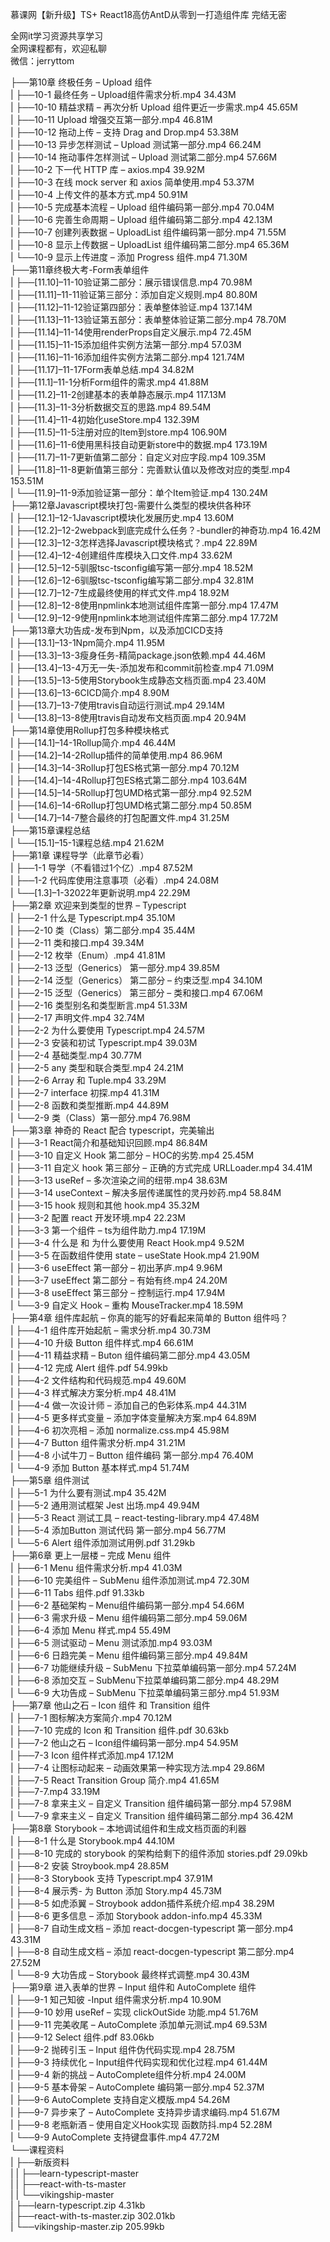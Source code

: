 慕课网【新升级】TS+ React18高仿AntD从零到一打造组件库 完结无密

全网it学习资源共享学习<br>全网课程都有，欢迎私聊<br>微信：jerryttom<br>

├──第10章 终极任务 – Upload 组件<br> | ├──10-1 最终任务 – Upload组件需求分析.mp4 34.43M<br> | ├──10-10 精益求精 – 再次分析 Upload 组件更近一步需求.mp4 45.65M<br> | ├──10-11 Upload 增强交互第一部分.mp4 46.81M<br> | ├──10-12 拖动上传 – 支持 Drag and Drop.mp4 53.38M<br> | ├──10-13 异步怎样测试 – Upload 测试第一部分.mp4 66.24M<br> | ├──10-14 拖动事件怎样测试 – Upload 测试第二部分.mp4 57.66M<br> | ├──10-2 下一代 HTTP 库 – axios.mp4 39.92M<br> | ├──10-3 在线 mock server 和 axios 简单使用.mp4 53.37M<br> | ├──10-4 上传文件的基本方式.mp4 50.91M<br> | ├──10-5 完成基本流程 – Upload 组件编码第一部分.mp4 70.04M<br> | ├──10-6 完善生命周期 – Upload 组件编码第二部分.mp4 42.13M<br> | ├──10-7 创建列表数据 – UploadList 组件编码第一部分.mp4 71.55M<br> | ├──10-8 显示上传数据 – UploadList 组件编码第二部分.mp4 65.36M<br> | └──10-9 显示上传进度 – 添加 Progress 组件.mp4 71.30M<br> ├──第11章终极大考-Form表单组件<br> | ├──[11.10]–11-10验证第二部分：展示错误信息.mp4 70.98M<br> | ├──[11.11]–11-11验证第三部分：添加自定义规则.mp4 80.80M<br> | ├──[11.12]–11-12验证第四部分：表单整体验证.mp4 137.14M<br> | ├──[11.13]–11-13验证第五部分：表单整体验证第二部分.mp4 78.70M<br> | ├──[11.14]–11-14使用renderProps自定义展示.mp4 72.45M<br> | ├──[11.15]–11-15添加组件实例方法第一部分.mp4 57.03M<br> | ├──[11.16]–11-16添加组件实例方法第二部分.mp4 121.74M<br> | ├──[11.17]–11-17Form表单总结.mp4 34.82M<br> | ├──[11.1]–11-1分析Form组件的需求.mp4 41.88M<br> | ├──[11.2]–11-2创建基本的表单静态展示.mp4 117.13M<br> | ├──[11.3]–11-3分析数据交互的思路.mp4 89.54M<br> | ├──[11.4]–11-4初始化useStore.mp4 132.39M<br> | ├──[11.5]–11-5注册对应的Item到store.mp4 106.90M<br> | ├──[11.6]–11-6使用黑科技自动更新store中的数据.mp4 173.19M<br> | ├──[11.7]–11-7更新值第二部分：自定义对应字段.mp4 109.35M<br> | ├──[11.8]–11-8更新值第三部分：完善默认值以及修改对应的类型.mp4 153.51M<br> | └──[11.9]–11-9添加验证第一部分：单个Item验证.mp4 130.24M<br> ├──第12章Javascript模块打包-需要什么类型的模块供各种环<br> | ├──[12.1]–12-1Javascript模块化发展历史.mp4 13.60M<br> | ├──[12.2]–12-2webpack到底完成什么任务？-bundler的神奇功.mp4 16.42M<br> | ├──[12.3]–12-3怎样选择Javascript模块格式？.mp4 22.89M<br> | ├──[12.4]–12-4创建组件库模块入口文件.mp4 33.62M<br> | ├──[12.5]–12-5驯服tsc-tsconfig编写第一部分.mp4 18.52M<br> | ├──[12.6]–12-6驯服tsc-tsconfig编写第二部分.mp4 32.81M<br> | ├──[12.7]–12-7生成最终使用的样式文件.mp4 18.92M<br> | ├──[12.8]–12-8使用npmlink本地测试组件库第一部分.mp4 17.47M<br> | └──[12.9]–12-9使用npmlink本地测试组件库第二部分.mp4 17.72M<br> ├──第13章大功告成-发布到Npm，以及添加CICD支持<br> | ├──[13.1]–13-1Npm简介.mp4 11.95M<br> | ├──[13.3]–13-3瘦身任务-精简package.json依赖.mp4 44.46M<br> | ├──[13.4]–13-4万无一失-添加发布和commit前检查.mp4 71.09M<br> | ├──[13.5]–13-5使用Storybook生成静态文档页面.mp4 23.40M<br> | ├──[13.6]–13-6CICD简介.mp4 8.90M<br> | ├──[13.7]–13-7使用travis自动运行测试.mp4 29.14M<br> | └──[13.8]–13-8使用travis自动发布文档页面.mp4 20.94M<br> ├──第14章使用Rollup打包多种模块格式<br> | ├──[14.1]–14-1Rollup简介.mp4 46.44M<br> | ├──[14.2]–14-2Rollup插件的简单使用.mp4 86.96M<br> | ├──[14.3]–14-3Rollup打包ES格式第一部分.mp4 70.12M<br> | ├──[14.4]–14-4Rollup打包ES格式第二部分.mp4 103.64M<br> | ├──[14.5]–14-5Rollup打包UMD格式第一部分.mp4 92.52M<br> | ├──[14.6]–14-6Rollup打包UMD格式第二部分.mp4 50.85M<br> | └──[14.7]–14-7整合最终的打包配置文件.mp4 31.25M<br> ├──第15章课程总结<br> | └──[15.1]–15-1课程总结.mp4 21.62M<br> ├──第1章 课程导学（此章节必看）<br> | ├──1-1 导学（不看错过1个亿）.mp4 87.52M<br> | ├──1-2 代码库使用注意事项（必看）.mp4 24.08M<br> | └──[1.3]–1-32022年更新说明.mp4 22.29M<br> ├──第2章 欢迎来到类型的世界 – Typescript<br> | ├──2-1 什么是 Typescript.mp4 35.10M<br> | ├──2-10 类（Class）第二部分.mp4 35.44M<br> | ├──2-11 类和接口.mp4 39.34M<br> | ├──2-12 枚举（Enum）.mp4 41.81M<br> | ├──2-13 泛型（Generics） 第一部分.mp4 39.85M<br> | ├──2-14 泛型（Generics） 第二部分 – 约束泛型.mp4 34.10M<br> | ├──2-15 泛型（Generics） 第三部分 – 类和接口.mp4 67.06M<br> | ├──2-16 类型别名和类型断言.mp4 51.33M<br> | ├──2-17 声明文件.mp4 32.74M<br> | ├──2-2 为什么要使用 Typescript.mp4 24.57M<br> | ├──2-3 安装和初试 Typescript.mp4 39.03M<br> | ├──2-4 基础类型.mp4 30.77M<br> | ├──2-5 any 类型和联合类型.mp4 24.21M<br> | ├──2-6 Array 和 Tuple.mp4 33.29M<br> | ├──2-7 interface 初探.mp4 41.31M<br> | ├──2-8 函数和类型推断.mp4 44.89M<br> | └──2-9 类（Class）第一部分.mp4 76.98M<br> ├──第3章 神奇的 React 配合 typescript，完美输出<br> | ├──3-1 React简介和基础知识回顾.mp4 86.84M<br> | ├──3-10 自定义 Hook 第二部分 – HOC的劣势.mp4 25.45M<br> | ├──3-11 自定义 hook 第三部分 – 正确的方式完成 URLLoader.mp4 34.41M<br> | ├──3-13 useRef – 多次渲染之间的纽带.mp4 38.63M<br> | ├──3-14 useContext – 解决多层传递属性的灵丹妙药.mp4 58.84M<br> | ├──3-15 hook 规则和其他 hook.mp4 35.32M<br> | ├──3-2 配置 react 开发环境.mp4 22.23M<br> | ├──3-3 第一个组件 – ts为组件助力.mp4 17.19M<br> | ├──3-4 什么是 和 为什么要使用 React Hook.mp4 9.52M<br> | ├──3-5 在函数组件使用 state – useState Hook.mp4 21.90M<br> | ├──3-6 useEffect 第一部分 – 初出茅庐.mp4 9.96M<br> | ├──3-7 useEffect 第二部分 – 有始有终.mp4 24.20M<br> | ├──3-8 useEffect 第三部分 – 控制运行.mp4 17.94M<br> | └──3-9 自定义 Hook – 重构 MouseTracker.mp4 18.59M<br> ├──第4章 组件库起航 – 你真的能写的好看起来简单的 Button 组件吗？<br> | ├──4-1 组件库开始起航 – 需求分析.mp4 30.73M<br> | ├──4-10 升级 Button 组件样式.mp4 66.61M<br> | ├──4-11 精益求精 – Buton 组件编码第二部分.mp4 43.05M<br> | ├──4-12 完成 Alert 组件.pdf 54.99kb<br> | ├──4-2 文件结构和代码规范.mp4 49.60M<br> | ├──4-3 样式解决方案分析.mp4 48.41M<br> | ├──4-4 做一次设计师 – 添加自己的色彩体系.mp4 44.31M<br> | ├──4-5 更多样式变量 – 添加字体变量解决方案.mp4 64.89M<br> | ├──4-6 初次亮相 – 添加 normalize.css.mp4 45.98M<br> | ├──4-7 Button 组件需求分析.mp4 31.21M<br> | ├──4-8 小试牛刀 – Button 组件编码 第一部分.mp4 76.40M<br> | └──4-9 添加 Button 基本样式.mp4 51.74M<br> ├──第5章 组件测试<br> | ├──5-1 为什么要有测试.mp4 35.42M<br> | ├──5-2 通用测试框架 Jest 出场.mp4 49.94M<br> | ├──5-3 React 测试工具 – react-testing-library.mp4 47.48M<br> | ├──5-4 添加Button 测试代码 第一部分.mp4 56.77M<br> | └──5-6 Alert 组件添加测试用例.pdf 31.29kb<br> ├──第6章 更上一层楼 – 完成 Menu 组件<br> | ├──6-1 Menu 组件需求分析.mp4 41.03M<br> | ├──6-10 完美组件 – SubMenu 组件添加测试.mp4 72.30M<br> | ├──6-11 Tabs 组件.pdf 91.33kb<br> | ├──6-2 基础架构 – Menu组件编码第一部分.mp4 54.66M<br> | ├──6-3 需求升级 – Menu 组件编码第二部分.mp4 59.06M<br> | ├──6-4 添加 Menu 样式.mp4 55.49M<br> | ├──6-5 测试驱动 – Menu 测试添加.mp4 93.03M<br> | ├──6-6 日趋完美 – Menu 组件编码第三部分.mp4 49.84M<br> | ├──6-7 功能继续升级 – SubMenu 下拉菜单编码第一部分.mp4 57.24M<br> | ├──6-8 添加交互 – SubMenu下拉菜单编码第二部分.mp4 48.29M<br> | └──6-9 大功告成 – SubMenu 下拉菜单编码第三部分.mp4 51.93M<br> ├──第7章 他山之石 – Icon 组件 和 Transition 组件<br> | ├──7-1 图标解决方案简介.mp4 70.12M<br> | ├──7-10 完成的 Icon 和 Transition 组件.pdf 30.63kb<br> | ├──7-2 他山之石 – Icon组件编码第一部分.mp4 54.95M<br> | ├──7-3 Icon 组件样式添加.mp4 17.12M<br> | ├──7-4 让图标动起来 – 动画效果第一种实现方法.mp4 29.86M<br> | ├──7-5 React Transition Group 简介.mp4 41.65M<br> | ├──7-7.mp4 33.19M<br> | ├──7-8 拿来主义 – 自定义 Transition 组件编码第一部分.mp4 57.98M<br> | └──7-9 拿来主义 – 自定义 Transition 组件编码第二部分.mp4 36.42M<br> ├──第8章 Storybook – 本地调试组件和生成文档页面的利器<br> | ├──8-1 什么是 Storybook.mp4 44.10M<br> | ├──8-10 完成的 storybook 的架构给剩下的组件添加 stories.pdf 29.09kb<br> | ├──8-2 安装 Stroybook.mp4 28.85M<br> | ├──8-3 Storybook 支持 Typescript.mp4 37.91M<br> | ├──8-4 展示秀- 为 Button 添加 Story.mp4 45.73M<br> | ├──8-5 如虎添翼 – Stroybook addon插件系统介绍.mp4 38.29M<br> | ├──8-6 更多信息 – 添加 Storybook addon-info.mp4 45.33M<br> | ├──8-7 自动生成文档 – 添加 react-docgen-typescript 第一部分.mp4 43.31M<br> | ├──8-8 自动生成文档 – 添加 react-docgen-typescript 第二部分.mp4 27.52M<br> | └──8-9 大功告成 – Storybook 最终样式调整.mp4 30.43M<br> ├──第9章 进入表单的世界 – Input 组件和 AutoComplete 组件<br> | ├──9-1 知己知彼 -Input 组件需求分析.mp4 10.90M<br> | ├──9-10 妙用 useRef – 实现 clickOutSide 功能.mp4 51.76M<br> | ├──9-11 完美收尾 – AutoComplete 添加单元测试.mp4 69.53M<br> | ├──9-12 Select 组件.pdf 83.06kb<br> | ├──9-2 抛砖引玉 – Input 组件伪代码实现.mp4 28.75M<br> | ├──9-3 持续优化 – Input组件代码实现和优化过程.mp4 61.44M<br> | ├──9-4 新的挑战 – AutoComplete组件分析.mp4 24.00M<br> | ├──9-5 基本骨架 – AutoComplete 编码第一部分.mp4 52.37M<br> | ├──9-6 AutoComplete 支持自定义模版.mp4 54.26M<br> | ├──9-7 异步来了 – AutoComplete 支持异步请求编码.mp4 51.67M<br> | ├──9-8 老瓶新酒 – 使用自定义Hook实现 函数防抖.mp4 52.28M<br> | └──9-9 AutoComplete 支持键盘事件.mp4 47.72M<br> └──课程资料<br> | ├──新版资料<br> | | ├──learn-typescript-master<br> | | ├──react-with-ts-master<br> | | └──vikingship-master<br> | ├──learn-typescript.zip 4.31kb<br> | ├──react-with-ts-master.zip 302.01kb<br> | └──vikingship-master.zip 205.99kb